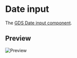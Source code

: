 Date input
==========

The [GDS Date input component].


Preview
-------

![Preview][Preview]


[GDS Date input component]: https://design-system.service.gov.uk/components/date-input/
[Preview]: ../../__image_snapshots__/storyshots-itest-ts-image-storyshots-components-date-input-standard-1-snap.png
